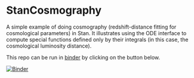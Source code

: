 # StanCosmography

A simple example of doing cosmography (redshift-distance fitting for
cosmological parameters) in Stan.  It illustrates using the ODE interface to
compute special functions defined only by their integrals (in this case, the
cosmological luminosity distance).

This repo can be run in [binder](http://mybinder.org) by clicking on the button
below.

[![Binder](https://mybinder.org/badge_logo.svg)](https://mybinder.org/v2/gh/farr/StanCosmography/master)
